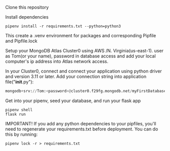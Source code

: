 Clone this repository

Install dependencies

``` shell
pipenv install -r requirements.txt --python=python3
```

This create a .venv environment for packages and corresponding Pipfile and Pipfile.lock

Setup your MongoDB Atlas Cluster0 using AWS /N. Virginia(us-east-1). user as Tom(or your name), password in database access and add your local computer's ip address into Atlas network access.

In your Cluster0, connect and connect your application using python driver and version 3.11 or later.
Add your connection string into application file("__init__.py"):

``` python
mongodb+srv://Tom:<password>@cluster0.f29fg.mongodb.net/myFirstDatabase?retryWrites=true&w=majority
```

Get into your pipenv, seed your database, and run your flask app
``` shell
pipenv shell
flask run
```

IMPORTANT! If you add any python dependencies to your pipfiles, you'll need to regenerate your requirements.txt before deployment. You can do this by running:

``` shell
pipenv lock -r > requirements.txt
```